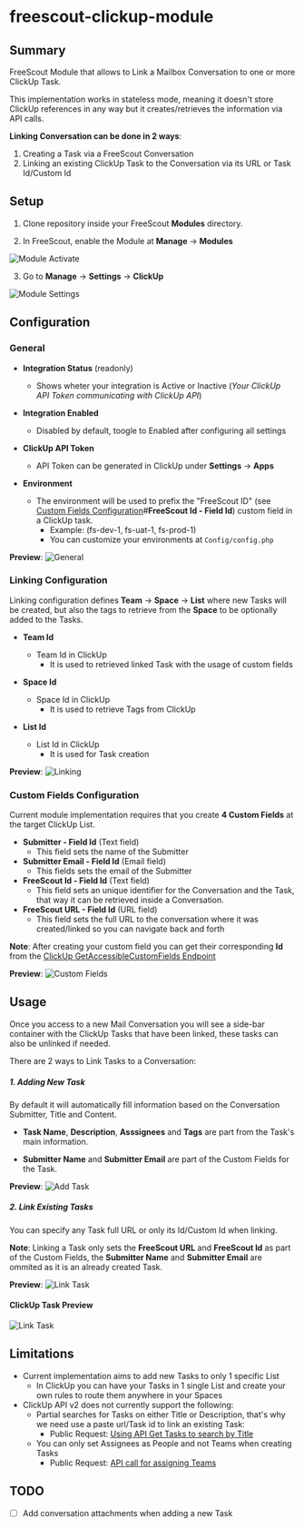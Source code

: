 # freescout-clickup-module

## Summary

FreeScout Module that allows to Link a Mailbox Conversation to one or more ClickUp Task.

This implementation works in stateless mode, meaning it doesn't store ClickUp references in any way but it creates/retrieves the information via API calls.

**Linking Conversation can be done in 2 ways**:

1. Creating a Task via a FreeScout Conversation
2. Linking an existing ClickUp Task to the Conversation via its URL or Task Id/Custom Id

## Setup

1. Clone repository inside your FreeScout **Modules** directory.

2. In FreeScout, enable the Module at **Manage** -> **Modules**

![Module Activate](./Public/img/readme/module-activated.png)

3. Go to **Manage** -> **Settings** -> **ClickUp**

![Module Settings](./Public/img/readme/module-settings.png)

## Configuration

### General

* **Integration Status** (readonly)
  * Shows wheter your integration is Active or Inactive (*Your ClickUp API Token communicating with ClickUp API*)

* **Integration Enabled**
  * Disabled by default, toogle to Enabled after configuring all settings

* **ClickUp API Token**
  * API Token can be generated in ClickUp under **Settings** -> **Apps**

* **Environment**
  * The environment will be used to prefix the "FreeScout ID" (see [Custom Fields Configuration](#custom-fields-configuration)#**FreeScout Id - Field Id**) custom field in a ClickUp task.
    * Example: (fs-dev-1, fs-uat-1, fs-prod-1)
    * You can customize your environments at `Config/config.php`

**Preview**:
![General](./Public/img/readme/module-settings-general.png)

### Linking Configuration

Linking configuration defines  **Team** -> **Space** -> **List** where new Tasks will be created, but also the tags to retrieve from the **Space** to be optionally added to the Tasks.

* **Team Id**
  * Team Id in ClickUp
    * It is used to retrieved linked Task with the usage of custom fields

* **Space Id**
  * Space Id in ClickUp
    * It is used to retrieve Tags from ClickUp

* **List Id**
  * List Id in ClickUp
    * It is used for Task creation

**Preview**:
![Linking](./Public/img/readme/module-settings-linking-configuration.png)

### Custom Fields Configuration

Current module implementation requires that you create **4 Custom Fields** at the target ClickUp List.

* **Submitter - Field Id** (Text field)
  * This field sets the name of the Submitter
* **Submitter Email - Field Id** (Email field)
  * This fields sets the email of the Submitter
* **FreeScout Id - Field Id** (Text field)
  * This field sets an unique identifier for the Conversation and the Task, that way it can be retrieved inside a Conversation.
* **FreeScout URL - Field Id** (URL field)
  * This field sets the full URL to the conversation where it was created/linked so you can navigate back and forth

**Note**: After creating your custom field you can get their corresponding **Id** from the [ClickUp GetAccessibleCustomFields Endpoint](https://clickup.com/api/clickupreference/operation/GetAccessibleCustomFields/)

**Preview**:
![Custom Fields](./Public/img/readme/module-settings-custom-fields-configuration.png)

## Usage

Once you access to a new Mail Conversation you will see a side-bar container with the ClickUp Tasks that have been linked, these tasks can also be unlinked if needed.

There are 2 ways to Link Tasks to a Conversation:

##### 1. Adding New Task

By default it will automatically fill information based on the Conversation Submitter, Title and Content.

* **Task Name**, **Description**, **Asssignees** and **Tags** are part from the Task's main information.

* **Submitter Name** and **Submitter Email** are part of the Custom Fields for the Task.

**Preview**:
![Add Task](./Public/img/readme/module-conversation-add.png)

##### 2. Link Existing Tasks

You can specify any Task full URL or only its Id/Custom Id when linking.

**Note**: Linking a Task only sets the **FreeScout URL** and **FreeScout Id** as part of the Custom Fields, the **Submitter Name** and **Submitter Email** are ommited as it is an already created Task.

**Preview**:
![Link Task](./Public/img/readme/module-conversation-link.png)

#### ClickUp Task Preview

![Link Task](./Public/img/readme/freescout-task.png)

## Limitations

* Current implementation aims to add new Tasks to only 1 specific List
  * In ClickUp you can have your Tasks in 1 single List and create your own rules to route them anywhere in your Spaces
* ClickUp API v2 does not currently support the following:
  * Partial searches for Tasks on either Title or Description, that's why we need use a paste url/Task id to link an existing Task:
    * Public Request: [Using API Get Tasks to search by Title](https://clickup.canny.io/public-api/p/using-api-get-tasks-to-search-by-title)
  * You can only set Assignees as People and not Teams when creating Tasks
    * Public Request: [API call for assigning Teams](https://clickup.canny.io/public-api/p/api-call-for-assigning-teams)

## TODO

- [ ] Add conversation attachments when adding a new Task
